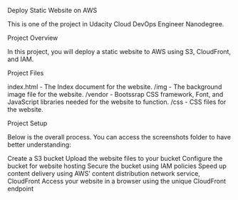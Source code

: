 Deploy Static Website on AWS

This is one of the project in Udacity Cloud DevOps Engineer Nanodegree.

Project Overview

In this project, you will deploy a static website to AWS using S3, CloudFront, and IAM.

Project Files

index.html - The Index document for the website.
/img - The background image file for the website.
/vendor - Bootssrap CSS framework, Font, and JavaScript libraries needed for the website to function.
/css - CSS files for the website.

Project Setup

Below is the overall process. You can access the screenshots folder to have better understanding:

Create a S3 bucket
Upload the website files to your bucket
Configure the bucket for website hosting
Secure the bucket using IAM policies
Speed up content delivery using AWS’ content distribution network service, CloudFront
Access your website in a browser using the unique CloudFront endpoint
